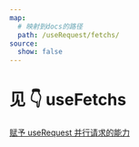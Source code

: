 ```yaml
---
map:
  # 映射到docs的路径
  path: /useRequest/fetchs/
source:
  show: false
---
```


# 见 👇 useFetchs

<a href="/vue-hooks-plus/zh/hooks/useFetchs/" >赋予 useRequest 并行请求的能力</a>
